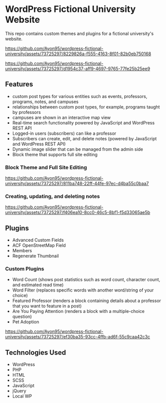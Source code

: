 # WordPress Fictional University Website

This repo contains custom themes and plugins for a fictional university's website.



https://github.com/Ayon95/wordpress-fictional-university/assets/73725297/8229826a-f555-4163-8f01-82b0eb750168



https://github.com/Ayon95/wordpress-fictional-university/assets/73725297/d1954c37-aff9-4697-9765-77fe25b25ee9



## Features

- custom post types for various entities such as events, professors, programs, notes, and campuses
- relationships between custom post types, for example, programs taught by professors
- campuses are shown in an interactive map view
- Real-time search functionality powered by JavaScript and WordPress REST API
- Logged-in users (subscribers) can like a professor
- Subscribers can create, edit, and delete notes (powered by JavaScript and WordPress REST API)
- Dynamic image slider that can be managed from the admin side
- Block theme that supports full site editing

### Block Theme and Full Site Editing



https://github.com/Ayon95/wordpress-fictional-university/assets/73725297/811ba748-22ff-44fe-97ec-d4ba55c0baa7

### Creating, updating, and deleting notes



https://github.com/Ayon95/wordpress-fictional-university/assets/73725297/f406ea10-8cc0-46c5-8bf1-f5d33065ae5b



## Plugins

- Advanced Custom Fields
- ACF OpenStreetMap Field
- Members
- Regenerate Thumbnail

### Custom Plugins

- Word Count (shows post statistics such as word count, character count, and estimated read time)
- Word Filter (replaces specific words with another word/string of your choice)
- Featured Professor (renders a block containing details about a professor that you want to feature in a post)
- Are You Paying Attention (renders a block with a multiple-choice question)
- Pet Adoption



https://github.com/Ayon95/wordpress-fictional-university/assets/73725297/ef30ba35-93cc-4ffb-ad6f-55c9caa42c3c



## Technologies Used

- WordPress
- PHP
- HTML
- SCSS
- JavaScript
- jQuery
- Local WP
